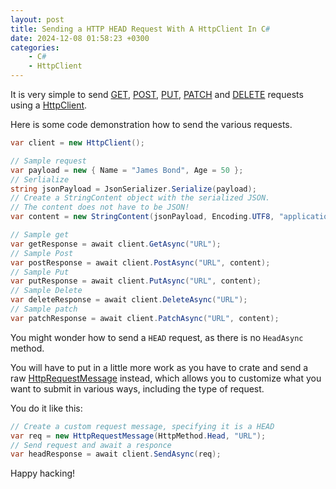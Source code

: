 ```yaml
---
layout: post
title: Sending a HTTP HEAD Request With A HttpClient In C#
date: 2024-12-08 01:58:23 +0300
categories:
    - C#
    - HttpClient
---
```


It is very simple to send [GET](https://developer.mozilla.org/en-US/docs/Web/HTTP/Methods/GET), [POST](https://developer.mozilla.org/en-US/docs/Web/HTTP/Methods/POST), [PUT](https://developer.mozilla.org/en-US/docs/Web/HTTP/Methods/PUT), [PATCH](https://developer.mozilla.org/en-US/docs/Web/HTTP/Methods/PATCH) and [DELETE](https://developer.mozilla.org/en-US/docs/Web/HTTP/Methods/DELETE) requests using a [HttpClient](https://learn.microsoft.com/en-us/dotnet/api/system.net.http.httpclient?view=net-9.0).

Here is some code demonstration how to send the various requests.

```csharp
var client = new HttpClient();

// Sample request
var payload = new { Name = "James Bond", Age = 50 };
// Serlialize
string jsonPayload = JsonSerializer.Serialize(payload);
// Create a StringContent object with the serialized JSON.
// The content does not have to be JSON!
var content = new StringContent(jsonPayload, Encoding.UTF8, "application/json");

// Sample get
var getResponse = await client.GetAsync("URL");
// Sample Post
var postResponse = await client.PostAsync("URL", content);
// Sample Put
var putResponse = await client.PutAsync("URL", content);
// Sample Delete
var deleteResponse = await client.DeleteAsync("URL");
// Sample patch
var patchResponse = await client.PatchAsync("URL", content);
```

You might wonder how to send a `HEAD` request, as there is no `HeadAsync` method.

You will have to put in a little more work as you have to crate and send a raw [HttpRequestMessage](https://learn.microsoft.com/en-us/dotnet/api/system.net.http.httprequestmessage?view=net-9.0) instead, which allows you to customize what you want to submit in various ways, including the type of request.

You do it like this:

```csharp
// Create a custom request message, specifying it is a HEAD
var req = new HttpRequestMessage(HttpMethod.Head, "URL");
// Send request and await a responce
var headResponse = await client.SendAsync(req);
```

Happy hacking!
